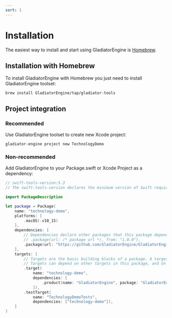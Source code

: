 ```yaml
---
sort: 1
---
```


# Installation

The easiest way to install and start using GladiatorEngine is [Homebrew](https://brew.sh).

## Installation with Homebrew

To install GladiatorEngine with Homebrew you just need to install GladiatorEngine toolset:
```shell
brew install GladiatorEngine/tap/gladiator-tools
```
## Project integration
### Recommended
Use GladiatorEngine toolset to create new Xcode project:
```shell
gladiator-engine project new TechnologyDemo
```
### Non-recommended
Add GladiatorEngine to your Package.swift or Xcode Project as a dependency:
```swift
// swift-tools-version:5.3
// The swift-tools-version declares the minimum version of Swift required to build this package.

import PackageDescription

let package = Package(
    name: "technology-demo",
    platforms: [
        .macOS(.v10_15)
    ],
    dependencies: [
        // Dependencies declare other packages that this package depends on.
        // .package(url: /* package url */, from: "1.0.0"),
        .package(url: "https://github.com/GladiatorEngine/GladiatorEngine", .branch("main")),
    ],
    targets: [
        // Targets are the basic building blocks of a package. A target can define a module or a test suite.
        // Targets can depend on other targets in this package, and on products in packages this package depends on.
        .target(
            name: "technology-demo",
            dependencies: [
                .product(name: "GladiatorEngine", package: "GladiatorEngine")
            ]),
        .testTarget(
            name: "TechnologyDemoTests",
            dependencies: ["technology-demo"]),
    ]
)
```
